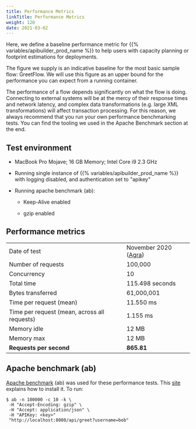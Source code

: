 ```yaml
---
title: Performance Metrics
linkTitle: Performance Metrics
weight: 120
date: 2021-03-02
---
```


Here, we define a baseline performance metric for {{% variables/apibuilder_prod_name %}} to help users with capacity planning or footprint estimations for deployments.

The figure we supply is an indicative baseline for the most basic sample flow: GreetFlow. We will use this figure as an upper bound for the performance you can expect from a running container.

The performance of a flow depends significantly on what the flow is doing. Connecting to external systems will be at the mercy of their response times and network latency, and complex data transformations (e.g. large XML transformations) will affect transaction processing. For this reason, we always recommend that you run your own performance benchmarking tests. You can find the tooling we used in the Apache Benchmark section at the end.

## Test environment

* MacBook Pro Mojave; 16 GB Memory; Intel Core i9 2.3 GHz

* Running single instance of {{% variables/apibuilder_prod_name %}} with logging disabled, and authentication set to "apikey"

* Running apache benchmark (ab):

    * Keep-Alive enabled

    * gzip enabled

## Performance metrics

|     |     |
| --- | --- |
| Date of test | November 2020 ([Agra](/docs/release_notes/-_6_november_2020/)) |
| Number of requests | 100,000 |
| Concurrency | 10 |
| Total time | 115.498 seconds |
| Bytes transferred | 61,000,001 |
| Time per request (mean) | 11.550 ms |
| Time per request (mean, across all requests) | 1.155 ms |
| Memory idle | 12 MB |
| Memory max | 12 MB |
| **Requests per second** | **865.81** |

## Apache benchmark (ab)

[Apache benchmark](https://httpd.apache.org/docs/2.4/programs/ab.html) (ab) was used for these performance tests. This [site](https://www.tutorialspoint.com/apache_bench/apache_bench_environment_setup.htm) explains how to install it. To run:

```
$ ab -n 100000 -c 10 -k \
 -H "Accept-Encoding: gzip" \
 -H "Accept: application/json" \
 -H "APIKey: <key>"
 "http://localhost:8080/api/greet?username=bob"
```
